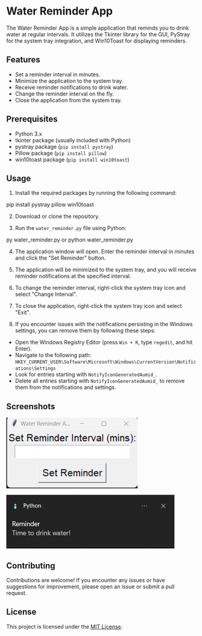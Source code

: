 # Water Reminder App

The Water Reminder App is a simple application that reminds you to drink water at regular intervals. It utilizes the Tkinter library for the GUI, PyStray for the system tray integration, and Win10Toast for displaying reminders.

## Features

- Set a reminder interval in minutes.
- Minimize the application to the system tray.
- Receive reminder notifications to drink water.
- Change the reminder interval on the fly.
- Close the application from the system tray.

## Prerequisites

- Python 3.x
- tkinter package (usually included with Python)
- pystray package (`pip install pystray`)
- Pillow package (`pip install pillow`)
- win10toast package (`pip install win10toast`)

## Usage

1. Install the required packages by running the following command:

 pip install pystray pillow win10toast

2. Download or clone the repository.

3. Run the `water_reminder.py` file using Python:

py water_reminder.py or python water_reminder.py



4. The application window will open. Enter the reminder interval in minutes and click the "Set Reminder" button.

5. The application will be minimized to the system tray, and you will receive reminder notifications at the specified interval.

6. To change the reminder interval, right-click the system tray icon and select "Change Interval".

7. To close the application, right-click the system tray icon and select "Exit".

8. If you encounter issues with the notifications persisting in the Windows settings, you can remove them by following these steps:
- Open the Windows Registry Editor (press `Win + R`, type `regedit`, and hit Enter).
- Navigate to the following path: `HKEY_CURRENT_USER\Software\Microsoft\Windows\CurrentVersion\Notifications\Settings`
- Look for entries starting with `NotifyIconGeneratedAumid_`.
- Delete all entries starting with `NotifyIconGeneratedAumid_` to remove them from the notifications and settings.

## Screenshots

![Screenshot 1](screenshots/screenshot1.png)

![Screenshot 2](screenshots/screenshot2.png)

## Contributing

Contributions are welcome! If you encounter any issues or have suggestions for improvement, please open an issue or submit a pull request.

## License

This project is licensed under the [MIT License](LICENSE).


